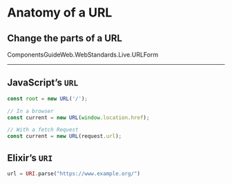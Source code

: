 # Anatomy of a URL

## Change the parts of a URL

<live-render>
ComponentsGuideWeb.WebStandards.Live.URLForm
</live-render>

----

## JavaScript’s `URL`

```js
const root = new URL('/');
```

```js
// In a browser
const current = new URL(window.location.href);
```

```js
// With a fetch Request
const current = new URL(request.url);
```

## Elixir’s `URI`

```elixir
url = URI.parse("https://www.example.org/")

```
